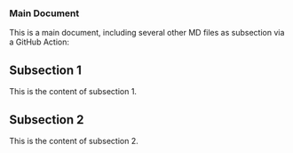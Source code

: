 ### Main Document

This is a main document, including several other MD files as subsection via a GitHub Action:

## Subsection 1

This is the content of subsection 1.
## Subsection 2

This is the content of subsection 2.

